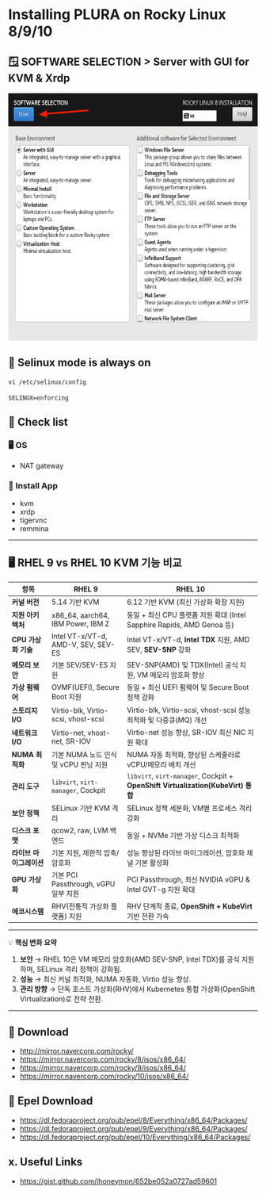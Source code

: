# Installing PLURA on Rocky Linux 8/9/10

## 🪟 SOFTWARE SELECTION > Server with GUI for KVM & Xrdp

<img src="rocky8/os/images/Rocky8_Software_Selection.png" height="500">

## 🐧 Selinux mode is always on

    vi /etc/selinux/config
    
    SELINUX=enforcing

## 📝 Check list

### 🖥️ OS

- NAT gateway

### 📱 Install App

- kvm
- xrdp
- tigervnc
- remmina

---

## 🖥️ RHEL 9 vs RHEL 10 KVM 기능 비교

| 항목             | **RHEL 9**                          | **RHEL 10**                                                                    |
| -------------- | ----------------------------------- | ------------------------------------------------------------------------------ |
| **커널 버전**      | 5.14 기반 KVM                         | 6.12 기반 KVM (최신 가상화 확장 지원)                                                     |
| **지원 아키텍처**    | x86\_64, aarch64, IBM Power, IBM Z  | 동일 + 최신 CPU 플랫폼 지원 확대 (Intel Sapphire Rapids, AMD Genoa 등)                     |
| **CPU 가상화 기술** | Intel VT-x/VT-d, AMD-V, SEV, SEV-ES | Intel VT-x/VT-d, **Intel TDX** 지원, AMD SEV, **SEV-SNP** 강화                     |
| **메모리 보안**     | 기본 SEV/SEV-ES 지원                    | SEV-SNP(AMD) 및 TDX(Intel) 공식 지원, VM 메모리 암호화 향상                                 |
| **가상 펌웨어**     | OVMF(UEFI), Secure Boot 지원          | 동일 + 최신 UEFI 펌웨어 및 Secure Boot 정책 강화                                           |
| **스토리지 I/O**   | Virtio-blk, Virtio-scsi, vhost-scsi | Virtio-blk, Virtio-scsi, vhost-scsi 성능 최적화 및 다중큐(MQ) 개선                        |
| **네트워크 I/O**   | Virtio-net, vhost-net, SR-IOV       | Virtio-net 성능 향상, SR-IOV 최신 NIC 지원 확대                                          |
| **NUMA 최적화**   | 기본 NUMA 노드 인식 및 vCPU 핀닝 지원          | NUMA 자동 최적화, 향상된 스케줄러로 vCPU/메모리 배치 개선                                          |
| **관리 도구**      | `libvirt`, `virt-manager`, Cockpit  | `libvirt`, `virt-manager`, Cockpit + **OpenShift Virtualization(KubeVirt) 통합** |
| **보안 정책**      | SELinux 기반 KVM 격리                   | SELinux 정책 세분화, VM별 프로세스 격리 강화                                                 |
| **디스크 포맷**     | qcow2, raw, LVM 백엔드                 | 동일 + NVMe 기반 가상 디스크 최적화                                                        |
| **라이브 마이그레이션** | 기본 지원, 제한적 압축/암호화                   | 성능 향상된 라이브 마이그레이션, 암호화 채널 기본 활성화                                               |
| **GPU 가상화**    | 기본 PCI Passthrough, vGPU 일부 지원      | PCI Passthrough, 최신 NVIDIA vGPU & Intel GVT-g 지원 확대                            |
| **에코시스템**      | RHV(전통적 가상화 플랫폼) 지원                 | RHV 단계적 종료, **OpenShift + KubeVirt** 기반 전환 가속                                  |

---

💡 **핵심 변화 요약**

1. **보안** → RHEL 10은 VM 메모리 암호화(AMD SEV-SNP, Intel TDX)를 공식 지원하며, SELinux 격리 정책이 강화됨.
2. **성능** → 최신 커널 최적화, NUMA 자동화, Virtio 성능 향상.
3. **관리 방향** → 단독 호스트 가상화(RHV)에서 Kubernetes 통합 가상화(OpenShift Virtualization)로 전략 전환.

---

## 💾 Download

- http://mirror.navercorp.com/rocky/
- https://mirror.navercorp.com/rocky/8/isos/x86_64/
- https://mirror.navercorp.com/rocky/9/isos/x86_64/
- https://mirror.navercorp.com/rocky/10/isos/x86_64/

## 💾 Epel Download

- https://dl.fedoraproject.org/pub/epel/8/Everything/x86_64/Packages/
- https://dl.fedoraproject.org/pub/epel/9/Everything/x86_64/Packages/
- https://dl.fedoraproject.org/pub/epel/10/Everything/x86_64/Packages/


## x. Useful Links

- https://gist.github.com/ihoneymon/652be052a0727ad59601

